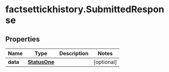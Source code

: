 # factsettickhistory.SubmittedResponse

## Properties

Name | Type | Description | Notes
------------ | ------------- | ------------- | -------------
**data** | [**StatusOne**](StatusOne.md) |  | [optional] 


